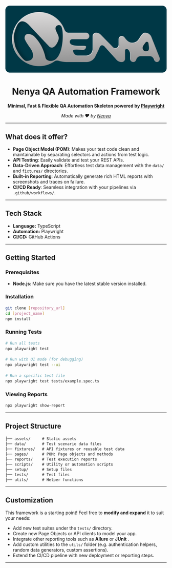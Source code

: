 <p align="center">
  <img src="assets/Nenya_Logo_01.png" alt="Nenya Logo" width="1800"/>
</p>

<h1 align="center">Nenya QA Automation Framework</h1>
<p align="center">
  <b>Minimal, Fast & Flexible QA Automation Skeleton powered by <a href="https://playwright.dev/">Playwright</a></b>
 <p align="center">
  <i>Made with ❤️ by <a href="https://www.nenya.io/">Nenya</a></i>
</p>
</p>

---

##  What does it offer?

- **Page Object Model (POM)**: Makes your test code clean and maintainable by separating selectors and actions from test logic.
- **API Testing**: Easily validate and test your REST APIs.
- **Data-Driven Approach**: Effortless test data management with the `data/` and `fixtures/` directories.
- **Built-in Reporting**: Automatically generate rich HTML reports with screenshots and traces on failure.
- **CI/CD Ready**: Seamless integration with your pipelines via `.github/workflows/`.

---

##  Tech Stack

- **Language:** TypeScript
- **Automation:** Playwright
- **CI/CD:** GitHub Actions

---

## Getting Started

### Prerequisites

- **Node.js**: Make sure you have the latest stable version installed.

### Installation

```bash
git clone [repository_url]
cd [project_name]
npm install
```

### Running Tests

```bash
# Run all tests
npx playwright test

# Run with UI mode (for debugging)
npx playwright test --ui

# Run a specific test file
npx playwright test tests/example.spec.ts
```

### Viewing Reports

```bash
npx playwright show-report
```

---

##  Project Structure

```
├── assets/     # Static assets 
├── data/       # Test scenario data files
├── fixtures/   # API fixtures or reusable test data
├── pages/      # POM: Page objects and methods 
├── reports/    # Test execution reports
├── scripts/    # Utility or automation scripts
├── setup/      # Setup files
├── tests/      # Test files
├── utils/      # Helper functions 
```

---



##  Customization

This framework is a starting point! Feel free to **modify and expand** it to suit your needs:

- Add new test suites under the `tests/` directory.
- Create new Page Objects or API clients to model your app.
- Integrate other reporting tools such as **Allure** or **JUnit** .
- Add custom utilities to the `utils/` folder (e.g. authentication helpers, random data generators, custom assertions).
- Extend the CI/CD pipeline with new deployment or reporting steps.

---
